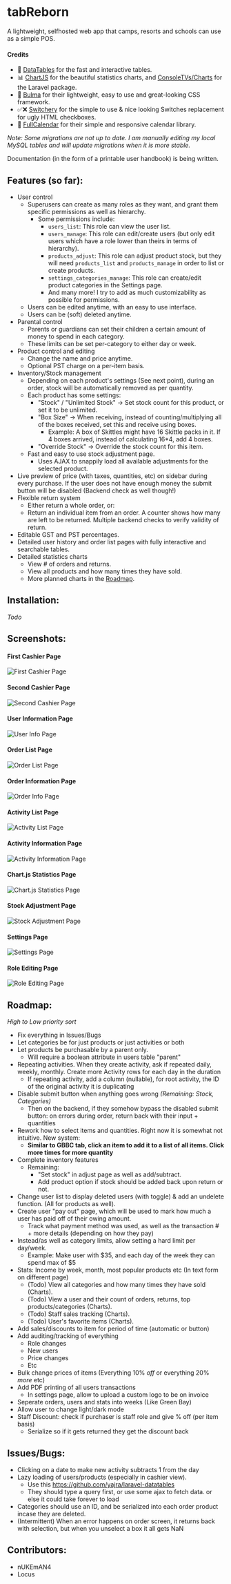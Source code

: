 # tabReborn

A lightweight, selfhosted web app that camps, resorts and schools can use as a simple POS.

#### Credits

- :page_with_curl: [DataTables](https://datatables.net) for the fast and interactive tables.
- :bar_chart: [ChartJS](https://www.chartjs.org) for the beautiful statistics charts, and [ConsoleTVs/Charts](https://github.com/ConsoleTVs/Charts) for the Laravel package.
- :art: [Bulma](https://bulma.io) for their lightweight, easy to use and great-looking CSS framework.
- :white_check_mark::x: [Switchery](https://github.com/abpetkov/switchery) for the simple to use & nice looking Switches replacement for ugly HTML checkboxes.
- :calendar: [FullCalendar](https://fullcalendar.io) for their simple and responsive calendar library.

*Note: Some migrations are not up to date. I am manually editing my local MySQL tables and will update migrations when it is more stable.*

Documentation (in the form of a printable user handbook) is being written. 

## Features (so far):

- User control
    - Superusers can create as many roles as they want, and grant them specific permissions as well as hierarchy.
        - Some permissions include: 
            - `users_list`: This role can view the user list.
            - `users_manage`: This role can edit/create users (but only edit users which have a role lower than theirs in terms of hierarchy).
            - `products_adjust`: This role can adjust product stock, but they will need `products_list` and `products_manage` in order to list or create products.
            - `settings_categories_manage`: This role can create/edit product categories in the Settings page.
            - And many more! I try to add as much customizability as possible for permissions.
    - Users can be edited anytime, with an easy to use interface.
    - Users can be (soft) deleted anytime.
- Parental control
    - Parents or guardians can set their children a certain amount of money to spend in each category.
    - These limits can be set per-category to either day or week.
- Product control and editing
    - Change the name and price anytime.
    - Optional PST charge on a per-item basis.
- Inventory/Stock management
    - Depending on each product's settings (See next point), during an order, stock will be automatically removed as per quantity.
    - Each product has some settings:
        - "Stock" / "Unlimited Stock" -> Set stock count for this product, or set it to be unlimited.
        - "Box Size" -> When receiving, instead of counting/multiplying all of the boxes received, set this and receive using boxes.
            - Example: A box of Skittles might have 16 Skittle packs in it. If 4 boxes arrived, instead of calculating 16*4, add 4 boxes.
        - "Override Stock" -> Override the stock count for this item.
    - Fast and easy to use stock adjustment page.
        - Uses AJAX to snappily load all available adjustments for the selected product.
- Live preview of price (with taxes, quantities, etc) on sidebar during every purchase. If the user does not have enough money the submit button will be disabled (Backend check as well though!)
- Flexible return system
    - Either return a whole order, or:
    - Return an individual item from an order. A counter shows how many are left to be returned. Multiple backend checks to verify validity of return.
- Editable GST and PST percentages.
- Detailed user history and order list pages with fully interactive and searchable tables.
- Detailed statistics charts
    - View # of orders and returns.
    - View all products and how many times they have sold.
    - More planned charts in the [Roadmap](#roadmap).

## Installation:

*Todo*

## Screenshots:

#### First Cashier Page
![First Cashier Page](https://i.imgur.com/8DQ9LN2.png)

#### Second Cashier Page
![Second Cashier Page](https://i.imgur.com/e8upEMU.png)

#### User Information Page
![User Info Page](https://i.imgur.com/7qMsy2E.png)

#### Order List Page
![Order List Page](https://i.imgur.com/UIDVpjB.png)

#### Order Information Page
![Order Info Page](https://i.imgur.com/SZkOOmn.png)

#### Activity List Page
![Activity List Page](https://i.imgur.com/OShQs4Y.png)

#### Activity Information Page
![Activity Information Page](https://i.imgur.com/D1uNxgo.png)

#### Chart.js Statistics Page
![Chart.js Statistics Page](https://i.imgur.com/2OOU7ZX.png)

#### Stock Adjustment Page
![Stock Adjustment Page](https://i.imgur.com/inUoVcl.png)

#### Settings Page
![Settings Page](https://i.imgur.com/nY7jMg9.png)

#### Role Editing Page
![Role Editing Page](https://i.imgur.com/n6H2hWQ.png)

## Roadmap:

*High to Low priority sort*
- Fix everything in Issues/Bugs
- Let categories be for just products or just activities or both
- Let products be purchasable by a parent only.
    - Will require a boolean attribute in users table "parent"
- Repeating activities. When they create activity, ask if repeated daily, weekly, monthly. Create more Activity rows for each day in the duration
    - If repeating activity, add a column (nullable), for root activity, the ID of the original activity it is duplicating
- Disable submit button when anything goes wrong *(Remaining: Stock, Categories)* 
    - Then on the backend, if they somehow bypass the disabled submit button: on errors during order, return back with their input + quantities
- Rework how to select items and quantities. Right now it is somewhat not intuitive. New system:
    - **Similar to GBBC tab, click an item to add it to a list of all items. Click more times for more quantity**
- Complete inventory features
    - Remaining: 
        - "Set stock" in adjust page as well as add/subtract.
        - Add product option if stock should be added back upon return or not.
- Change user list to display deleted users (with toggle) & add an undelete function. (All for products as well).
- Create user "pay out" page, which will be used to mark how much a user has paid off of their owing amount.
    - Track what payment method was used, as well as the transaction # + more details (depending on how they pay)
- Instead/as well as category limits, allow setting a hard limit per day/week.
    - Example: Make user with $35, and each day of the week they can spend max of $5
- Stats: Income by week, month, most popular products etc (In text form on different page)
    - (Todo) View all categories and how many times they have sold (Charts).
    - (Todo) View a user and their count of orders, returns, top products/categories (Charts).
    - (Todo) Staff sales tracking (Charts).
    - (Todo) User's favorite items (Charts).
- Add sales/discounts to item for period of time (automatic or button)
- Add auditing/tracking of everything
    - Role changes
    - New users
    - Price changes
    - Etc
- Bulk change prices of items (Everything 10% *off* or everything 20% *more* etc)
- Add PDF printing of all users transactions
    - In settings page, allow to upload a custom logo to be on invoice
- Seperate orders, users and stats into weeks (Like Green Bay)
- Allow user to change light/dark mode
- Staff Discount: check if purchaser is staff role and give % off (per item basis) 
    - Serialize so if it gets returned they get the discount back

## Issues/Bugs:
- Clicking on a date to make new activity subtracts 1 from the day
- Lazy loading of users/products (especially in cashier view).
    - Use this https://github.com/yajra/laravel-datatables
    - They should type a query first, or use some ajax to fetch data. or else it could take forever to load
- Categories should use an ID, and be serialized into each order product incase they are deleted.
- (Intermittent) When an error happens on order screen, it returns back with selection, but when you unselect a box it all gets NaN

## Contributors:
- nUKEmAN4
- Locus